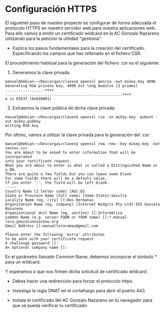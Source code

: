 # Configuración HTTPS

El siguiente paso de nuestro proyecto es configurar de forma adecuada el 
protocolo HTTPS en nuestro servidor web para nuestra aplicaciones web. Para ello
vamos a emitir un certificado wildcard en la AC Gonzalo Nazareno utilizando 
para la petición la utilidad "gestiona".

* Explica los pasos fundamentales para la creación del certificado. 
Especificando los campos que has rellenado en el fichero CSR.

El procedimiento habitual para la generación del fichero .csr es el siguiente:

1. Generamos la clave privada.

```
manuel@debian:~/Descargas/claves$ openssl genrsa -out mikey.key 4096
Generating RSA private key, 4096 bit long modulus (2 primes)
..................++++
.....................................................++++
e is 65537 (0x010001)
```

2. Extraemos la clave pública de dicha clave privada:

```
manuel@debian:~/Descargas/claves$ openssl rsa -in mikey.key -pubout -out mikey.pubkey
writing RSA key
```

Por último, vamos a utilizar la clave privada para la generación del .csr:

```
manuel@debian:~/Descargas/claves$ openssl req -new -key mikey.key -out centos.csr
You are about to be asked to enter information that will be incorporated
into your certificate request.
What you are about to enter is what is called a Distinguished Name or a DN.
There are quite a few fields but you can leave some blank
For some fields there will be a default value,
If you enter '.', the field will be left blank.
-----
Country Name (2 letter code) [AU]:ES
State or Province Name (full name) [Some-State]:Sevilla
Locality Name (eg, city) []:Dos Hermanas
Organization Name (eg, company) [Internet Widgits Pty Ltd]:IES Gonzalo Nazareno
Organizational Unit Name (eg, section) []:Informática
Common Name (e.g. server FQDN or YOUR name) []:*.manuel-lora.gonzalonazareno.org
Email Address []:manuelloraroman@gmail.com

Please enter the following 'extra' attributes
to be sent with your certificate request
A challenge password []:
An optional company name []:
```

En el parámetro llamado Common Name, debemos incorporar el simbolo * para un wildcard.

Y esperamos a que nos firmen dicha solicitud de certificado wildcard.
   
* Debes hacer una redirección para forzar el protocolo https.
   


* Investiga la regla DNAT en el cortafuego para abrir el puerto 443.
   
* Instala el certificado del AC Gonzalo Nazareno en tu navegador para que se 
pueda verificar tu certificado.

